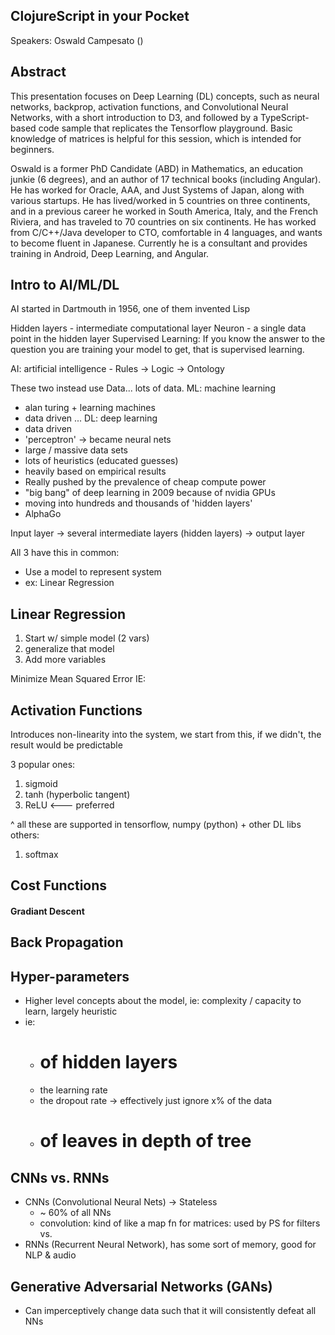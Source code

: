 ## ClojureScript in your Pocket
Speakers: Oswald Campesato ()

## Abstract
This presentation focuses on Deep Learning (DL) concepts, such as neural networks, backprop, activation functions, and Convolutional Neural Networks, with a short introduction to D3, and followed by a TypeScript-based code sample that replicates the Tensorflow playground. Basic knowledge of matrices is helpful for this session, which is intended for beginners.

Oswald is a former PhD Candidate (ABD) in Mathematics, an education junkie (6 degrees), and an author of 17 technical books (including Angular). He has worked for Oracle, AAA, and Just Systems of Japan, along with various startups. He has lived/worked in 5 countries on three continents, and in a previous career he worked in South America, Italy, and the French Riviera, and has traveled to 70 countries on six continents. He has worked from C/C++/Java developer to CTO, comfortable in 4 languages, and wants to become fluent in Japanese. Currently he is a consultant and provides training in Android, Deep Learning, and Angular.

## Intro to AI/ML/DL
AI started in Dartmouth in 1956, one of them invented Lisp

Hidden layers - intermediate computational layer
Neuron - a single data point in the hidden layer
Supervised Learning: If you know the answer to the question you are training your model to get, that is supervised learning.

AI: artificial intelligence - Rules -> Logic -> Ontology

These two instead use Data... lots of data.
ML: machine learning
* alan turing + learning machines
* data driven
...
DL: deep learning
* data driven
* 'perceptron' -> became neural nets
* large / massive data sets
* lots of heuristics (educated guesses)
* heavily based on empirical results
* Really pushed by the prevalence of cheap compute power
* "big bang" of deep learning in 2009 because of nvidia GPUs
* moving into hundreds and thousands of 'hidden layers'
* AlphaGo

Input layer -> several intermediate layers (hidden layers) -> output layer

All 3 have this in common:
* Use a model to represent system
* ex: Linear Regression

## Linear Regression
1) Start w/ simple model (2 vars)
2) generalize that model
3) Add more variables

Minimize Mean Squared Error
IE: 

## Activation Functions
Introduces non-linearity into the system, we start from this, if we didn't, the result would be predictable

3 popular ones:
1) sigmoid
2) tanh (hyperbolic tangent)
3) ReLU   <--- preferred

^ all these are supported in tensorflow, numpy (python) + other DL libs
others:
1) softmax

## Cost Functions
#### Gradiant Descent

## Back Propagation

## Hyper-parameters
* Higher level concepts about the model, ie: complexity / capacity to learn, largely heuristic
* ie: 
  * # of hidden layers 
  * the learning rate
  * the dropout rate -> effectively just ignore x% of the data
  * # of leaves in depth of tree

## CNNs vs. RNNs
* CNNs (Convolutional Neural Nets) -> Stateless
  * ~ 60% of all NNs
  * convolution: kind of like a map fn for matrices: used by PS for filters
vs.
* RNNs (Recurrent Neural Network), has some sort of memory, good for NLP & audio

## Generative Adversarial Networks (GANs)
* Can imperceptively change data such that it will consistently defeat all NNs
